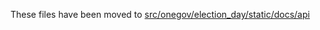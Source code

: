 These files have been moved to [src/onegov/election_day/static/docs/api](src/onegov/election_day/static/docs/api)
